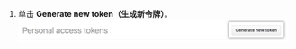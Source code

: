 1. 单击 **Generate new token（生成新令牌）**。 ![生成新令牌按钮](/assets/images/help/settings/generate_new_token.png)
